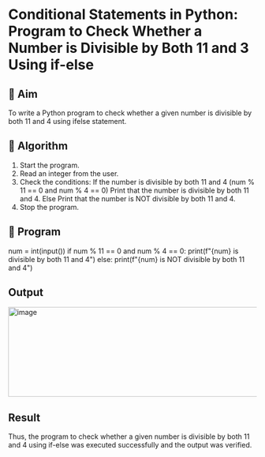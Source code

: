 # Conditional Statements in Python: Program to Check Whether a Number is Divisible by Both 11 and 3 Using if-else

## 🎯 Aim
To write a Python program to check whether a given number is divisible by both 11 and 4 using ifelse statement.

## 🧠 Algorithm
1. Start the program.
2. Read an integer from the user.
3. Check the conditions: If the number is divisible by both 11 and 4 (num % 11 == 0 and num % 4
== 0) Print that the number is divisible by both 11 and 4. Else Print that the number is NOT
divisible by both 11 and 4.
4. Stop the program.

## 🧾 Program
num = int(input())
if num % 11 == 0 and num % 4 == 0:
print(f"{num} is divisible by both 11 and 4")
else:
print(f"{num} is NOT divisible by both 11 and 4")

## Output
<img width="821" height="182" alt="image" src="https://github.com/user-attachments/assets/ee1c4902-9241-4329-b74c-f521103eb94d" />

## Result
Thus, the program to check whether a given number is divisible by both 11 and 4 using if-else was
executed successfully and the output was verified.
